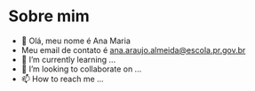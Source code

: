 # Sobre mim
- 👋 Olá, meu nome é Ana Maria
- Meu email de contato é ana.araujo.almeida@escola.pr.gov.br
- 🌱 I’m currently learning ...
- 💞️ I’m looking to collaborate on ...
- 📫 How to reach me ...
